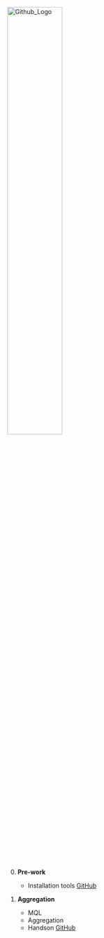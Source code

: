 <img src="https://companieslogo.com/img/orig/MDB_BIG-ad812c6c.png?t=1648915248" width="50%" title="Github_Logo"/> <br>


0. **Pre-work**
   - Installation tools [GitHub][0]

1. **Aggregation**
   - MQL
   - Aggregation
   - Handson [GitHub][1]


[0]: https://github.com/MongoDBAtlas/LGUPlusAICCHandson/tree/main/00.pre-work
[1]: https://github.com/MongoDBAtlas/LGUPlusAICCHandson/tree/main/01.aggregation

